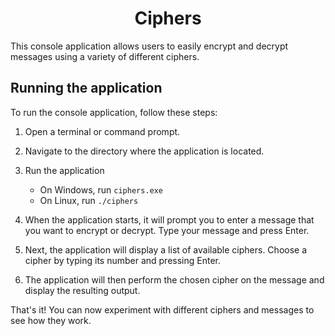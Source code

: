 # <center> Ciphers </center>
This console application allows users to easily encrypt and decrypt messages using a variety of different ciphers.

## Running the application
To run the console application, follow these steps:

1. Open a terminal or command prompt.

2. Navigate to the directory where the application is located.

3. Run the application 
    * On Windows, run `ciphers.exe`
    * On Linux, run `./ciphers`

4. When the application starts, it will prompt you to enter a message that you want to encrypt or decrypt. Type your message and press Enter.

5. Next, the application will display a list of available ciphers. Choose a cipher by typing its number and pressing Enter.

6. The application will then perform the chosen cipher on the message and display the resulting output.

That's it! You can now experiment with different ciphers and messages to see how they work.